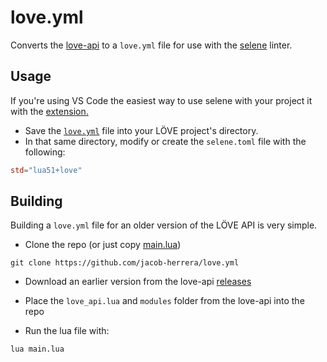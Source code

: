 # love.yml

Converts the [love-api](https://github.com/love2d-community/love-api) to a `love.yml` file for use with the [selene](https://github.com/Kampfkarren/selene) linter.

## Usage

If you're using VS Code the easiest way to use selene with your project it with the [extension.](https://marketplace.visualstudio.com/items?itemName=Kampfkarren.selene-vscode)

- Save the [`love.yml`](https://raw.githubusercontent.com/jacob-herrera/love.yml/main/love.yml) file into your LÖVE project's directory.
- In that same directory, modify or create the `selene.toml` file with the following: 
```toml
std="lua51+love"
```

## Building

Building a `love.yml` file for an older version of the LÖVE API is very simple.

- Clone the repo (or just copy [main.lua](https://raw.githubusercontent.com/jacob-herrera/love.yml/main/main.lua))
```
git clone https://github.com/jacob-herrera/love.yml
```

- Download an earlier version from the love-api [releases](https://github.com/love2d-community/love-api/releases)

- Place the `love_api.lua` and `modules` folder from the love-api into the repo

- Run the lua file with:

```
lua main.lua
```
